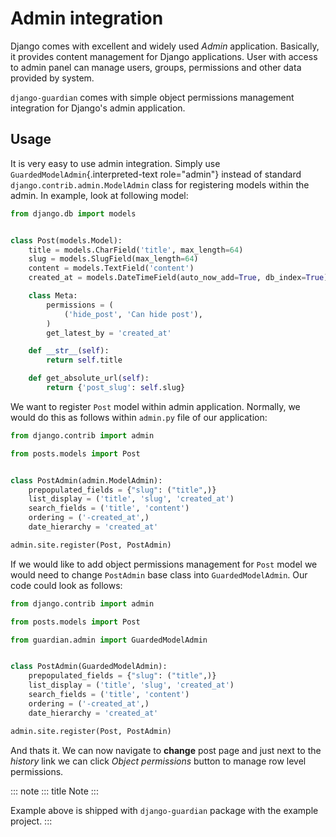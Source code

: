 # Admin integration

Django comes with excellent and widely used *Admin* application.
Basically, it provides content management for Django applications. User
with access to admin panel can manage users, groups, permissions and
other data provided by system.

`django-guardian` comes with simple object permissions management
integration for Django\'s admin application.

## Usage

It is very easy to use admin integration. Simply use
`GuardedModelAdmin`{.interpreted-text role="admin"} instead of standard
`django.contrib.admin.ModelAdmin` class for registering models within
the admin. In example, look at following model:

``` python
from django.db import models


class Post(models.Model):
    title = models.CharField('title', max_length=64)
    slug = models.SlugField(max_length=64)
    content = models.TextField('content')
    created_at = models.DateTimeField(auto_now_add=True, db_index=True)

    class Meta:
        permissions = (
            ('hide_post', 'Can hide post'),
        )
        get_latest_by = 'created_at'

    def __str__(self):
        return self.title

    def get_absolute_url(self):
        return {'post_slug': self.slug}
```

We want to register `Post` model within admin application. Normally, we
would do this as follows within `admin.py` file of our application:

``` python
from django.contrib import admin

from posts.models import Post


class PostAdmin(admin.ModelAdmin):
    prepopulated_fields = {"slug": ("title",)}
    list_display = ('title', 'slug', 'created_at')
    search_fields = ('title', 'content')
    ordering = ('-created_at',)
    date_hierarchy = 'created_at'

admin.site.register(Post, PostAdmin)
```

If we would like to add object permissions management for `Post` model
we would need to change `PostAdmin` base class into `GuardedModelAdmin`.
Our code could look as follows:

``` python
from django.contrib import admin

from posts.models import Post

from guardian.admin import GuardedModelAdmin


class PostAdmin(GuardedModelAdmin):
    prepopulated_fields = {"slug": ("title",)}
    list_display = ('title', 'slug', 'created_at')
    search_fields = ('title', 'content')
    ordering = ('-created_at',)
    date_hierarchy = 'created_at'

admin.site.register(Post, PostAdmin)
```

And thats it. We can now navigate to **change** post page and just next
to the *history* link we can click *Object permissions* button to manage
row level permissions.

::: note
::: title
Note
:::

Example above is shipped with `django-guardian` package with the example
project.
:::
